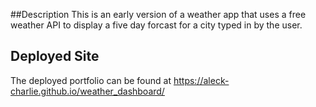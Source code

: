 ##Description
This is an early version of a weather app that uses a free weather API to display a five day forcast for a city typed in by the user. 

## Deployed Site
The deployed portfolio can be found at https://aleck-charlie.github.io/weather_dashboard/
